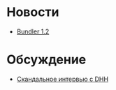 # Новости
* [Bundler 1.2](http://gembundler.com/v1.2/whats_new.html)

# Обсуждение

* [Скандальное интервью с DHH](http://www.youtube.com/watch?v=FkLVl3gpJP4#t=33m30s)
